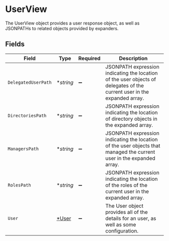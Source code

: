 # UserView

The UserView object provides a user response object, as well as JSONPATHs to related objects provided by expanders.


## Fields

| Field                                                                                                                   | Type                                                                                                                    | Required                                                                                                                | Description                                                                                                             |
| ----------------------------------------------------------------------------------------------------------------------- | ----------------------------------------------------------------------------------------------------------------------- | ----------------------------------------------------------------------------------------------------------------------- | ----------------------------------------------------------------------------------------------------------------------- |
| `DelegatedUserPath`                                                                                                     | **string*                                                                                                               | :heavy_minus_sign:                                                                                                      | JSONPATH expression indicating the location of the user objects of delegates of the current user in the expanded array. |
| `DirectoriesPath`                                                                                                       | **string*                                                                                                               | :heavy_minus_sign:                                                                                                      | JSONPATH expression indicating the location of directory objects in the expanded array.                                 |
| `ManagersPath`                                                                                                          | **string*                                                                                                               | :heavy_minus_sign:                                                                                                      | JSONPATH expression indicating the location of the user objects that managed the current user in the expanded array.    |
| `RolesPath`                                                                                                             | **string*                                                                                                               | :heavy_minus_sign:                                                                                                      | JSONPATH expression indicating the location of the roles of the current user in the expanded array.                     |
| `User`                                                                                                                  | [*User](../../models/shared/user.md)                                                                                    | :heavy_minus_sign:                                                                                                      | The User object provides all of the details for an user, as well as some configuration.                                 |